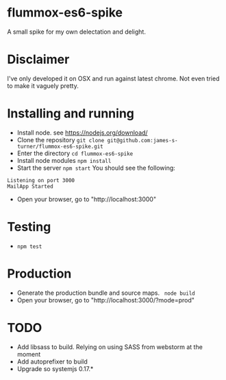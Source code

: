 # flummox-es6-spike
A small spike for my own delectation and delight.

# Disclaimer
I've only developed it on OSX and run against latest chrome.
Not even tried to make it vaguely pretty.

# Installing and running
* Install node. see https://nodejs.org/download/
* Clone the repository
`git clone git@github.com:james-s-turner/flummox-es6-spike.git`
* Enter the directory
`cd flummox-es6-spike`
* Install node modules `npm install`
* Start the server
`npm start`
You should see the following:
```
Listening on port 3000
MailApp Started
```
* Open your browser, go to "http://localhost:3000"

# Testing
* `npm test`

# Production
* Generate the production bundle and source maps.
 `
 node build`
*  Open your browser, go to "http://localhost:3000/?mode=prod"

# TODO
* Add libsass to build. Relying on using SASS from webstorm at the moment
* Add autoprefixer to build
* Upgrade so systemjs 0.17.*

